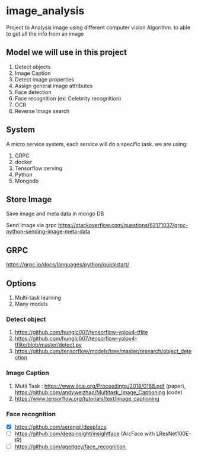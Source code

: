 # image_analysis
Project to Analysis image using different computer vision Algorithm. to able to get all the info from an image

## Model we will use in this project
1) Detect objects
2) Image Caption
3) Detect image properties
4) Assign general image attributes
5) Face detection
6) Face recognition (ex: Celebrity recognition)
7) OCR
8) Reverse Image search

## System
A micro service system, each service will do a specific task.
we are using:
1) GRPC
2) docker
3) Tensorflow serving
4) Python
5) Mongodb

## Store Image
Save image and meta data in mongo DB

Send Image via grpc https://stackoverflow.com/questions/62171037/grpc-python-sending-image-meta-data

## GRPC
https://grpc.io/docs/languages/python/quickstart/

## Options
1) Multi-task learning
2) Many models


### Detect object
1) https://github.com/hunglc007/tensorflow-yolov4-tflite
1) https://github.com/hunglc007/tensorflow-yolov4-tflite/blob/master/detect.py
2) https://github.com/tensorflow/models/tree/master/research/object_detection


### Image Caption
1) Mutli Task : https://www.ijcai.org/Proceedings/2018/0168.pdf (paper), https://github.com/andyweizhao/Multitask_Image_Captioning (code)
2) https://www.tensorflow.org/tutorials/text/image_captioning

### Face recognition
- [x] https://github.com/serengil/deepface
- [ ] https://github.com/deepinsight/insightface (ArcFace with LResNet100E-IR)
- [ ] https://github.com/ageitgey/face_recognition
